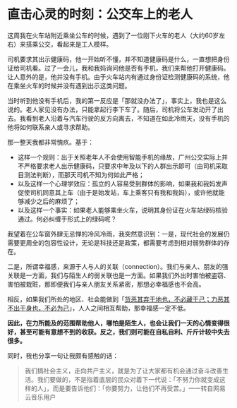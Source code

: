 # 直击心灵的时刻：公交车上的老人


这周我在火车站附近乘坐公车的时候，遇到了一位刚下火车的老人（大约60岁左右）来搭乘公交，看起来是工人模样。

司机要求其出示健康码，他一开始听不懂，并不知道健康码是什么，一直想把身份证给司机看。过了一会儿，我和我妈询问他是否有手机，我们来帮他打开健康码。让人意外的是，他并没有手机。由于火车站内有通过身份证检测健康码的系统，他在乘坐火车的时候并没有遇到出示这类问题。

当时听到他没有手机后，我的第一反应是「那就没办法了」，事实上，我也是这么说的。老人家见没有办法，只能拿起行李下车了。随后，司机将公车发动开了出去。我看到老人沿着与汽车行驶的反方向离去，不知道在如此冷雨天，没有手机的他将如何联系亲人或寻求帮助。

那一整天我都非常愧疚。基于：

- 这样一个规则：出于关照老年人不会使用智能手机的缘故，广州公交实际上并不严格要求老人出示健康码，只要求中年及以下的人群出示即可（由司机采取目测法判断），而那天司机不知为何如此严格；
- 以及这样一个心理学效应：孤立的人容易受到群体的影响，如果我和我妈发声促使司机同意其上车（由于是始发站，车上乘客只有我和我妈），或许他就能够减少之后的麻烦了；
- 以及这样一个事实：如果老人能够乘坐火车，说明其身份证在火车站绿码核验通过。何必纠缠于形式上的绿码呢？

我望着在公车窗外肆无忌惮的冷风冷雨，我突然意识到：一是，现代社会的发展仍需要更周全的包容性设计，无论是科技还是政策，都需要考虑到相对弱势群体的存在。

二是，所谓幸福感，来源于人与人的关联（connection）。我们与亲人、朋友的强关联是一方面，我们与陌生人的弱关联也是一方面。如果我们外出时害怕被盗窃、害怕被栽赃，那即便我们与亲人朋友关系紧密，那想必幸福感也不会高。

相反，如果我们所处的地区、社会能做到「[货恶其弃于地也，不必藏于己；力恶其不出于身也，不必为己](https://www.gushiwen.cn/GuShiWen_d9f420dcf3.aspx)」，人人之间相互帮助，那幸福感一定不低。

**因此，在力所能及的范围帮助他人，哪怕是陌生人，也会让我们一天的心情变得很好，甚至可能有意想不到的收获。反之，我们则可能在自私自利、斤斤计较中失去很多。**

同时，我也分享一句让我颇有感触的话：

> 我们搞社会主义，走向共产主义，就是为了让大家都有机会通过奋斗改善生活。我们要做的，不是指着底层的民众对着下一代说：「不努力你就变成这样的人」，而是要告诉他们：「你要努力，让他们不再受苦。」一一转自网易云音乐用户